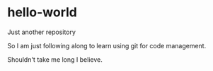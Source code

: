# hello-world
Just another repository

So I am just following along to learn using git for code management.

Shouldn't take me long I believe.
